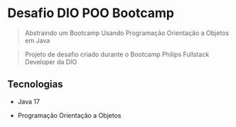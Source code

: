 # Desafio DIO POO Bootcamp

> Abstraindo um Bootcamp Usando Programação Orientação a Objetos em Java

> Projeto de desafio criado durante o Bootcamp Philips Fullstack Developer da DIO

## Tecnologias

- Java 17

- Programação Orientação a Objetos
